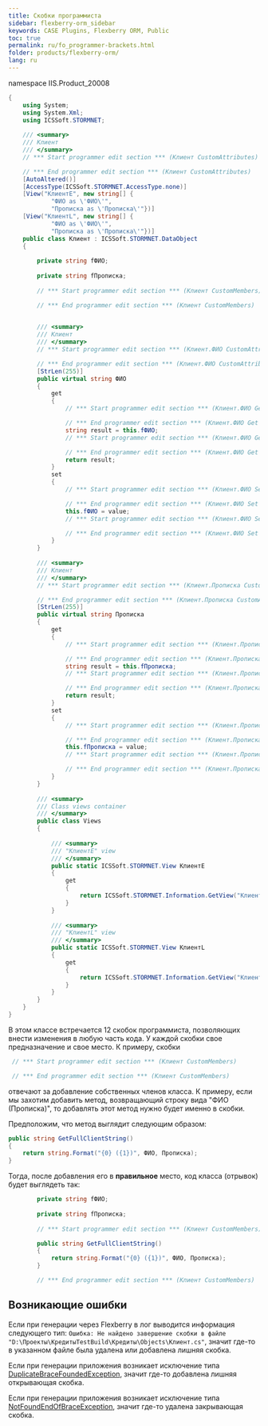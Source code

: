 ```yaml
---
title: Скобки программиста
sidebar: flexberry-orm_sidebar
keywords: CASE Plugins, Flexberry ORM, Public
toc: true
permalink: ru/fo_programmer-brackets.html
folder: products/flexberry-orm/
lang: ru
---
```


namespace IIS.Product_20008

```csharp
{
    using System;
    using System.Xml;
    using ICSSoft.STORMNET;
    
    /// <summary>
    /// Клиент
    /// </summary>
    // *** Start programmer edit section *** (Клиент CustomAttributes)

    // *** End programmer edit section *** (Клиент CustomAttributes)
    [AutoAltered()]
    [AccessType(ICSSoft.STORMNET.AccessType.none)]
    [View("КлиентE", new string[] {
            "ФИО as \'ФИО\'",
            "Прописка as \'Прописка\'"})]
    [View("КлиентL", new string[] {
            "ФИО as \'ФИО\'",
            "Прописка as \'Прописка\'"})]
    public class Клиент : ICSSoft.STORMNET.DataObject
    {
        
        private string fФИО;
        
        private string fПрописка;
        
        // *** Start programmer edit section *** (Клиент CustomMembers)

        // *** End programmer edit section *** (Клиент CustomMembers)

        
        /// <summary>
        /// Клиент
        /// </summary>
        // *** Start programmer edit section *** (Клиент.ФИО CustomAttributes)

        // *** End programmer edit section *** (Клиент.ФИО CustomAttributes)
        [StrLen(255)]
        public virtual string ФИО
        {
            get
            {
                // *** Start programmer edit section *** (Клиент.ФИО Get start)

                // *** End programmer edit section *** (Клиент.ФИО Get start)
                string result = this.fФИО;
                // *** Start programmer edit section *** (Клиент.ФИО Get end)

                // *** End programmer edit section *** (Клиент.ФИО Get end)
                return result;
            }
            set
            {
                // *** Start programmer edit section *** (Клиент.ФИО Set start)

                // *** End programmer edit section *** (Клиент.ФИО Set start)
                this.fФИО = value;
                // *** Start programmer edit section *** (Клиент.ФИО Set end)

                // *** End programmer edit section *** (Клиент.ФИО Set end)
            }
        }
        
        /// <summary>
        /// Клиент
        /// </summary>
        // *** Start programmer edit section *** (Клиент.Прописка CustomAttributes)

        // *** End programmer edit section *** (Клиент.Прописка CustomAttributes)
        [StrLen(255)]
        public virtual string Прописка
        {
            get
            {
                // *** Start programmer edit section *** (Клиент.Прописка Get start)

                // *** End programmer edit section *** (Клиент.Прописка Get start)
                string result = this.fПрописка;
                // *** Start programmer edit section *** (Клиент.Прописка Get end)

                // *** End programmer edit section *** (Клиент.Прописка Get end)
                return result;
            }
            set
            {
                // *** Start programmer edit section *** (Клиент.Прописка Set start)

                // *** End programmer edit section *** (Клиент.Прописка Set start)
                this.fПрописка = value;
                // *** Start programmer edit section *** (Клиент.Прописка Set end)

                // *** End programmer edit section *** (Клиент.Прописка Set end)
            }
        }
        
        /// <summary>
        /// Class views container
        /// </summary>
        public class Views
        {
            
            /// <summary>
            /// "КлиентE" view
            /// </summary>
            public static ICSSoft.STORMNET.View КлиентE
            {
                get
                {
                    return ICSSoft.STORMNET.Information.GetView("КлиентE", typeof(IIS.Product_20008.Клиент));
                }
            }
            
            /// <summary>
            /// "КлиентL" view
            /// </summary>
            public static ICSSoft.STORMNET.View КлиентL
            {
                get
                {
                    return ICSSoft.STORMNET.Information.GetView("КлиентL", typeof(IIS.Product_20008.Клиент));
                }
            }
        }
    }
}
```

В этом классе встречается 12 скобок программиста, позволяющих внести изменения в любую часть кода. У каждой скобки свое предназначение и свое место. К примеру, скобки 

```csharp
 // *** Start programmer edit section *** (Клиент CustomMembers)

 // *** End programmer edit section *** (Клиент CustomMembers)
 ``` 

 отвечают за добавление собственных членов класса. К примеру, если мы захотим добавить метод, возвращающий строку вида "ФИО (Прописка)", то добавлять этот метод нужно будет именно в скобки. 

Предположим, что метод выглядит следующим образом:

```csharp
public string GetFullClientString()
{
    return string.Format("{0} ({1})", ФИО, Прописка);
}
```


Тогда, после добавления его в __правильное__ место, код класса (отрывок) будет выглядеть так:

```csharp
        private string fФИО;
        
        private string fПрописка;
        
        // *** Start programmer edit section *** (Клиент CustomMembers)

        public string GetFullClientString()
        {
            return string.Format("{0} ({1})", ФИО, Прописка);
        }

        // *** End programmer edit section *** (Клиент CustomMembers)
```

## Возникающие ошибки

Если при генерации через Flexberry в лог выводится информация следующего тип:
`Ошибка: Не найдено завершение скобки в файле "D:\Проекты\КредитыTestBuild\Кредиты\Objects\Клиент.cs"`, значит где-то в указанном файле была удалена или добавлена лишняя скобка.

Если при генерации приложения возникает исключение типа [DuplicateBraceFoundedException](http://storm:20013/class_s_t_o_r_m_c_a_s_e_1_1_s_t_o_r_m_n_e_t_1_1_generator_1_1_duplicate_brace_founded_exception.html), значит где-то добавлена лишняя открывающая скобка.

Если при генерации приложения возникает исключение типа [NotFoundEndOfBraceException](http://storm:20013/class_s_t_o_r_m_c_a_s_e_1_1_s_t_o_r_m_n_e_t_1_1_generator_1_1_not_found_end_of_brace_exception.html), значит где-то удалена закрывающая скобка.
